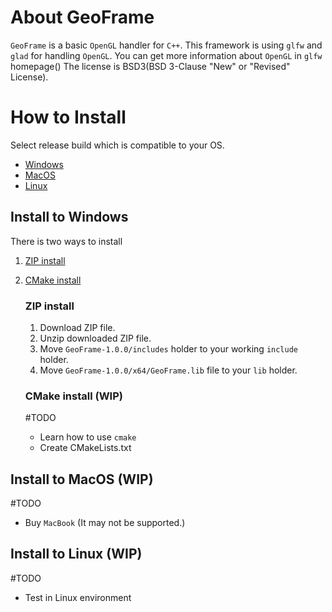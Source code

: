 # About GeoFrame
`GeoFrame` is a basic `OpenGL` handler for `C++`. This framework is using `glfw` and `glad` for handling `OpenGL`. You can get more information about `OpenGL` in `glfw` homepage() The license is BSD3(BSD 3-Clause "New" or "Revised" License).

# How to Install
Select release build which is compatible to your OS.
- [Windows](#install-to-windows)
- [MacOS](#install-to-macos-wip)
- [Linux](#install-to-linux-wip)

## Install to Windows
There is two ways to install
1. [ZIP install](#zip-install)
2. [CMake install](#cmake-install)

    ### ZIP install
    1. Download ZIP file.
    2. Unzip downloaded ZIP file.
    3. Move `GeoFrame-1.0.0/includes` holder to your working `include` holder.
    4. Move `GeoFrame-1.0.0/x64/GeoFrame.lib` file to your `lib` holder.

    ### CMake install (WIP)
    #TODO
    - Learn how to use `cmake`
    - Create CMakeLists.txt

## Install to MacOS (WIP)
 #TODO
- Buy `MacBook` (It may not be supported.)

## Install to Linux (WIP)
 #TODO
- Test in Linux environment